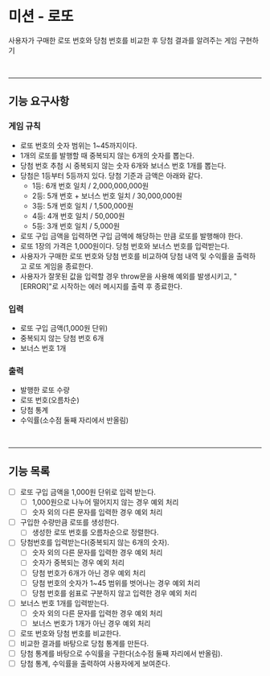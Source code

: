 # 미션 - 로또

사용자가 구매한 로또 번호와 당첨 번호를 비교한 후 당첨 결과를 알려주는 게임 구현하기

<br>

---

## 기능 요구사항

### 게임 규칙

- 로또 번호의 숫자 범위는 1~45까지이다.
- 1개의 로또를 발행할 때 중복되지 않는 6개의 숫자를 뽑는다.
- 당첨 번호 추첨 시 중복되지 않는 숫자 6개와 보너스 번호 1개를 뽑는다.
- 당첨은 1등부터 5등까지 있다. 당첨 기준과 금액은 아래와 같다.
  - 1등: 6개 번호 일치 / 2,000,000,000원
  - 2등: 5개 번호 + 보너스 번호 일치 / 30,000,000원
  - 3등: 5개 번호 일치 / 1,500,000원
  - 4등: 4개 번호 일치 / 50,000원
  - 5등: 3개 번호 일치 / 5,000원
- 로또 구입 금액을 입력하면 구입 금액에 해당하는 만큼 로또를 발행해야 한다.
- 로또 1장의 가격은 1,000원이다.
  당첨 번호와 보너스 번호를 입력받는다.
- 사용자가 구매한 로또 번호와 당첨 번호를 비교하여 당첨 내역 및 수익률을 출력하고 로또 게임을 종료한다.
- 사용자가 잘못된 값을 입력할 경우 throw문을 사용해 예외를 발생시키고, "[ERROR]"로 시작하는 에러 메시지를 출력 후 종료한다.

### 입력

- 로또 구입 금액(1,000원 단위)
- 중복되지 않는 당첨 번호 6개
- 보너스 번호 1개

### 출력

- 발행한 로또 수량
- 로또 번호(오름차순)
- 당첨 통계
- 수익률(소수점 둘째 자리에서 반올림)

<br>

---

## 기능 목록

- [ ] 로또 구입 금액을 1,000원 단위로 입력 받는다.
  - [ ] 1,000원으로 나누어 떨어지지 않는 경우 예외 처리
  - [ ] 숫자 외의 다른 문자를 입력한 경우 예외 처리
- [ ] 구입한 수량만큼 로또를 생성한다.
  - [ ] 생성한 로또 번호를 오름차순으로 정렬한다.
- [ ] 당첨번호를 입력받는다(중복되지 않는 6개의 숫자).
  - [ ] 숫자 외의 다른 문자를 입력한 경우 예외 처리
  - [ ] 숫자가 중복되는 경우 예외 처리
  - [ ] 당첨 번호가 6개가 아닌 경우 예외 처리
  - [ ] 당첨 번호의 숫자가 1~45 범위를 벗어나는 경우 예외 처리
  - [ ] 당첨 번호를 쉼표로 구분하지 않고 입력한 경우 예외 처리
- [ ] 보너스 번호 1개를 입력받는다.
  - [ ] 숫자 외의 다른 문자를 입력한 경우 예외 처리
  - [ ] 보너스 번호가 1개가 아닌 경우 예외 처리
- [ ] 로또 번호와 당첨 번호를 비교한다.
- [ ] 비교한 결과를 바탕으로 당첨 통계를 만든다.
- [ ] 당첨 통계를 바탕으로 수익률을 구한다(소수점 둘째 자리에서 반올림).
- [ ] 당첨 통계, 수익률을 출력하여 사용자에게 보여준다.
